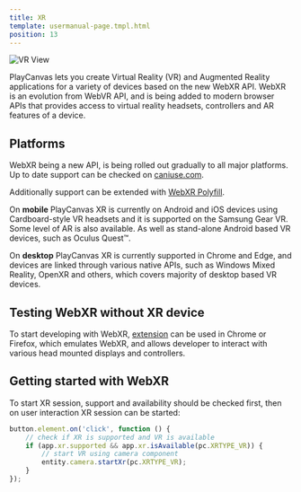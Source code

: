 ```yaml
---
title: XR
template: usermanual-page.tmpl.html
position: 13
---
```


![VR View][2]

PlayCanvas lets you create Virtual Reality (VR) and Augmented Reality applications for a variety of devices based on the new WebXR API. WebXR is an evolution from WebVR API, and is being added to modern browser APIs that provides access to virtual reality headsets, controllers and AR features of a device.

## Platforms

WebXR being a new API, is being rolled out gradually to all major platforms.
Up to date support can be checked on [caniuse.com][3].

Additionally support can be extended with [WebXR Polyfill][4].

On **mobile** PlayCanvas XR is currently on Android and iOS devices using Cardboard-style VR headsets and it is supported on the Samsung Gear VR. Some level of AR is also available. As well as stand-alone Android based VR devices, such as Oculus Quest™.

On **desktop** PlayCanvas XR is currently supported in Chrome and Edge, and devices are linked through various native APIs, such as Windows Mixed Reality, OpenXR and others, which covers majority of desktop based VR devices.

## Testing WebXR without XR device

To start developing with WebXR, [extension][1] can be used in Chrome or Firefox, which emulates WebXR, and allows developer to interact with various head mounted displays and controllers.

## Getting started with WebXR

To start XR session, support and availability should be checked first, then on user interaction XR session can be started:

```javascript
button.element.on('click', function () {
    // check if XR is supported and VR is available
    if (app.xr.supported && app.xr.isAvailable(pc.XRTYPE_VR)) {
        // start VR using camera component
        entity.camera.startXr(pc.XRTYPE_VR);
    }
});
```

[1]: https://github.com/MozillaReality/WebXR-emulator-extension
[2]: /images/user-manual/vr/vr-view.png
[3]: https://caniuse.com/#feat=webxr
[4]: https://github.com/immersive-web/webxr-polyfill

